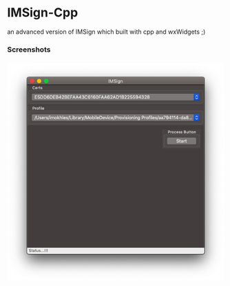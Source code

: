 # IMSign-Cpp
an advanced version of IMSign which built with cpp and wxWidgets ;)

### Screenshots

<h3 align="center">
<img src="Screenshots/screen1.png" alt="Screenshot 1" />
</h3>
